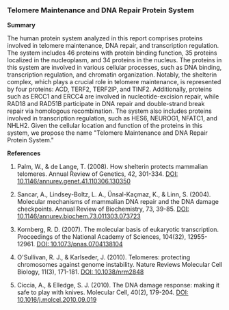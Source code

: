 ### Telomere Maintenance and DNA Repair Protein System

**Summary**

The human protein system analyzed in this report comprises proteins involved in telomere maintenance, DNA repair, and transcription regulation. The system includes 46 proteins with protein binding function, 35 proteins localized in the nucleoplasm, and 34 proteins in the nucleus. The proteins in this system are involved in various cellular processes, such as DNA binding, transcription regulation, and chromatin organization. Notably, the shelterin complex, which plays a crucial role in telomere maintenance, is represented by four proteins: ACD, TERF2, TERF2IP, and TINF2. Additionally, proteins such as ERCC1 and ERCC4 are involved in nucleotide-excision repair, while RAD18 and RAD51B participate in DNA repair and double-strand break repair via homologous recombination. The system also includes proteins involved in transcription regulation, such as HES6, NEUROG1, NFATC1, and NHLH2. Given the cellular location and function of the proteins in this system, we propose the name "Telomere Maintenance and DNA Repair Protein System."

**References**

1. Palm, W., & de Lange, T. (2008). How shelterin protects mammalian telomeres. Annual Review of Genetics, 42, 301-334. [DOI: 10.1146/annurev.genet.41.110306.130350](https://doi.org/10.1146/annurev.genet.41.110306.130350)

2. Sancar, A., Lindsey-Boltz, L. A., Ünsal-Kaçmaz, K., & Linn, S. (2004). Molecular mechanisms of mammalian DNA repair and the DNA damage checkpoints. Annual Review of Biochemistry, 73, 39-85. [DOI: 10.1146/annurev.biochem.73.011303.073723](https://doi.org/10.1146/annurev.biochem.73.011303.073723)

3. Kornberg, R. D. (2007). The molecular basis of eukaryotic transcription. Proceedings of the National Academy of Sciences, 104(32), 12955-12961. [DOI: 10.1073/pnas.0704138104](https://doi.org/10.1073/pnas.0704138104)

4. O'Sullivan, R. J., & Karlseder, J. (2010). Telomeres: protecting chromosomes against genome instability. Nature Reviews Molecular Cell Biology, 11(3), 171-181. [DOI: 10.1038/nrm2848](https://doi.org/10.1038/nrm2848)

5. Ciccia, A., & Elledge, S. J. (2010). The DNA damage response: making it safe to play with knives. Molecular Cell, 40(2), 179-204. [DOI: 10.1016/j.molcel.2010.09.019](https://doi.org/10.1016/j.molcel.2010.09.019)
